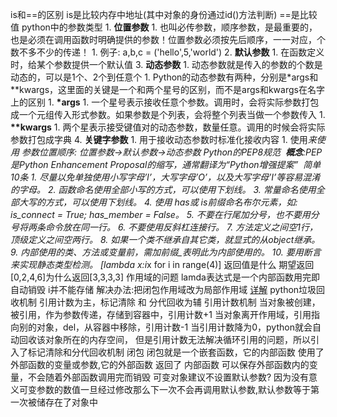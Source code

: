 is和\==的区别
	is是比较内存中地址(其中对象的身份通过id()方法判断)
	\==是比较值
python中的参数类型
	1. **位置参数**
		1. 也叫必传参数，顺序参数，是最重要的，也是必须在调用函数时明确提供的参数！位置参数必须按先后顺序，一一对应，个数不多不少的传递！
		1. 例子: a,b,c = ('hello',5,'world')
	2. **默认参数**
		1. 在函数定义时，给某个参数提供一个默认值
	3. **动态参数**
		1. 动态参数就是传入的参数的个数是动态的，可以是1个、2个到任意个
		1. Python的动态参数有两种，分别是\*args和\*\*kwargs，这里面的关键是一个和两个星号的区别，而不是args和kwargs在名字上的区别
		1. **\*args**
			1. 一个星号表示接收任意个参数。调用时，会将实际参数打包成一个元组传入形式参数。如果参数是个列表，会将整个列表当做一个参数传入
		1. **\*\*kwargs**
			1. 两个星表示接受键值对的动态参数，数量任意。调用的时候会将实际参数打包成字典
	4. **关键字参数**
		1. 用于接收动态参数时标准化接收内容
		1. 使用*来使用
	参数位置顺序:
	位置参数->默认参数->动态参数
Python的PEP8规范
	 **概念**:PEP是Python Enhancement Proposal的缩写，通常翻译为“Python增强提案”
	 简单10条
		1. 尽量以免单独使用小写字母’l’，大写字母’O’，以及大写字母’I’等容易混淆的字母。
		2. 函数命名使用全部小写的方式，可以使用下划线。
		3. 常量命名使用全部大写的方式，可以使用下划线。
		4. 使用 has或 is前缀命名布尔元素，如: is_connect = True; has_member = False。
		5. 不要在行尾加分号，也不要用分号将两条命令放在同一行。
		6. 不要使用反斜杠连接行。
		7. 方法定义之间空1行，顶级定义之间空两行。
		8. 如果一个类不继承自其它类，就显式的从object继承。
		9. 内部使用的类、方法或变量前，需加前缀_表明此为内部使用的。
		10. 要用断言来实现静态类型检测。
\[lambda x:i*x for i in range(4)]  返回值是什么
	期望返回\[0,2,4,6]为什么返回\[3,3,3,3]
	作用域的问题 lamda表达式是一个内部函数用完即自动销毁 i并不能存储
	解决办法:把闭包作用域改为局部作用域
	[详解](https://blog.csdn.net/qq_37085158/article/details/124734978)
python垃圾回收机制
	引用计数为主，标记清除 和 分代回收为辅
	引用计数机制
		当对象被创建，被引用，作为参数传递，存储到容器中，引用计数+1
		当对象离开作用域，引用指向别的对象，del，从容器中移除，引用计数-1
		当引用计数降为0，python就会自动回收该对象所在的内存空间，
		但是引用计数无法解决循环引用的问题，所以引入了标记清除和分代回收机制
闭包
	闭包就是一个嵌套函数，它的内部函数 使用了 外部函数的变量或参数,它的外部函数 返回了 内部函数
	可以保存外部函数内的变量，不会随着外部函数调用完而销毁
可变对象建议不设置默认参数?
	因为没有意义可变参数的数值一旦经过修改那么下一次不会再调用默认参数,默认参数等于第一次被储存在了对象中

















